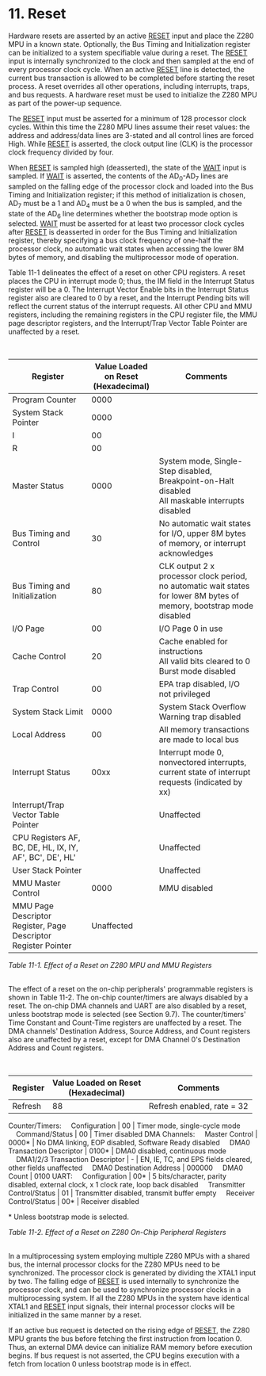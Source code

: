 # 11. Reset

Hardware resets are asserted by an active <ins>RESET</ins> input and place the Z280 MPU in a known state. Optionally, the Bus Timing and Initialization register can be initialized to a system specifiable value during a reset. The <ins>RESET</ins> input is internally synchronized to the clock and then sampled at the end of every processor clock cycle. When an active <ins>RESET</ins> line is detected, the current bus transaction is allowed to be completed before starting the reset process. A reset overrides all other operations, including interrupts, traps, and bus requests. A hardware reset must be used to initialize the Z280 MPU as part of the power-up sequence.

The <ins>RESET</ins> input must be asserted for a minimum of 128 processor clock cycles. Within this time the Z280 MPU lines assume their reset values: the address and address/data lines are 3-stated and all control lines are forced High. While <ins>RESET</ins> is asserted, the clock output line (CLK) is the processor clock frequency divided by four.

When <ins>RESET</ins> is sampled high (deasserted), the state of the <ins>WAIT</ins> input is sampled. If <ins>WAIT</ins> is asserted, the contents of the AD<sub>0</sub>-AD<sub>7</sub> lines are sampled on the falling edge of the processor clock and loaded into the Bus Timing and Initialization register; if this method of initialization is chosen, AD<sub>7</sub> must be a 1 and AD<sub>4</sub> must be a 0 when the bus is sampled, and the state of the AD<sub>6</sub> line determines whether the bootstrap mode option is selected. <ins>WAIT</ins> must be asserted for at least two processor clock cycles after <ins>RESET</ins> is deasserted in order for the Bus Timing and Initialization register, thereby specifying a bus clock frequency of one-half the processor clock, no automatic wait states when accessing the lower 8M bytes of memory, and disabling the multiprocessor mode of operation.

Table 11-1 delineates the effect of a reset on other CPU registers. A reset places the CPU in
interrupt mode 0; thus, the IM field in the Interrupt Status register will be a 0. The Interrupt Vector Enable bits in the Interrupt Status register also are cleared to 0 by a reset, and the Interrupt Pending bits will reflect the current status of the interrupt requests. All other CPU and MMU registers, including the remaining registers in the CPU register file, the MMU page descriptor registers, and the Interrupt/Trap Vector Table Pointer are unaffected by a reset.

<br/>

Register | Value Loaded on Reset<br/>(Hexadecimal) | Comments
|-|-|-|
Program Counter | 0000
System Stack Pointer | 0000
I | 00
R | 00
Master Status | 0000 | System mode, Single-Step disabled, Breakpoint-on-Halt disabled<br/>All maskable interrupts disabled
Bus Timing and Control | 30 | No automatic wait states for I/O, upper 8M bytes of memory, or interrupt acknowledges
Bus Timing and Initialization | 80 | CLK output 2 x processor clock period, no automatic wait states for lower 8M bytes of memory, bootstrap mode disabled
I/O Page | 00 | I/O Page 0 in use
Cache Control | 20 | Cache enabled for instructions<br/>All valid bits cleared to 0<br/>Burst mode disabled
Trap Control | 00 | EPA trap disabled, I/O not privileged
System Stack Limit | 0000 | System Stack Overflow Warning trap disabled
Local Address | 00 | All memory transactions are made to local bus
Interrupt Status | 00xx | Interrupt mode 0, nonvectored interrupts, current state of interrupt requests (indicated by xx)
Interrupt/Trap Vector Table Pointer | | Unaffected
CPU Registers AF, BC, DE, HL, IX, IY, AF', BC', DE', HL' | | Unaffected
User Stack Pointer | | Unaffected
MMU Master Control | 0000 | MMU disabled
MMU Page Descriptor Register, Page Descriptor Register Pointer | Unaffected

_Table 11-1. Effect of a Reset on Z280 MPU and MMU Registers_
<br/><br/>

The effect of a reset on the on-chip peripherals' programmable registers is shown in Table 11-2. The on-chip counter/timers are always disabled by a reset. The on-chip DMA channels and UART are also disabled by a reset, unless bootstrap mode is selected (see Section 9.7). The counter/timers' Time Constant and Count-Time registers are unaffected by a reset. The DMA channels' Destination Address, Source Address, and Count registers also are unaffected by a reset, except for DMA Channel 0's Destination Address and Count registers.

<br/>

Register | Value Loaded on Reset<br/>(Hexadecimal) | Comments
|-|-|-|
Refresh | 88 | Refresh enabled, rate = 32
Counter/Timers:
&nbsp;&nbsp;&nbsp;&nbsp;Configuration | 00 | Timer mode, single-cycle mode
&nbsp;&nbsp;&nbsp;&nbsp;Command/Status | 00 | Timer disabled
DMA Channels:
&nbsp;&nbsp;&nbsp;&nbsp;Master Control | 0000* | No DMA linking, EOP disabled, Software Ready disabled
&nbsp;&nbsp;&nbsp;&nbsp;DMA0 Transaction Descriptor | 0100* | DMA0 disabled, continuous mode
&nbsp;&nbsp;&nbsp;&nbsp;DMA1/2/3 Transaction Descriptor | - | EN, IE, TC, and EPS fields cleared, other fields unaffected
&nbsp;&nbsp;&nbsp;&nbsp;DMA0 Destination Address | 000000
&nbsp;&nbsp;&nbsp;&nbsp;DMA0 Count | 0100
UART:
&nbsp;&nbsp;&nbsp;&nbsp;Configuration | 00* | 5 bits/character, parity disabled, external clock, x 1 clock rate, loop back disabled
&nbsp;&nbsp;&nbsp;&nbsp;Transmitter Control/Status | 01 | Transmitter disabled, transmit buffer empty
&nbsp;&nbsp;&nbsp;&nbsp;Receiver Control/Status | 00* | Receiver disabled

\* Unless bootstrap mode is selected.

_Table 11-2. Effect of a Reset on Z280 On-Chip Peripheral Registers_
<br/><br/>

In a multiprocessing system employing multiple Z280 MPUs with a shared bus, the internal processor clocks for the Z280 MPUs need to be synchronized. The processor clock is generated by dividing the XTAL1 input by two. The falling edge of <ins>RESET</ins> is used internally to synchronize the processor clock, and can be used to synchronize processor clocks in a multiprocessing system. If all the Z280 MPUs in the system have identical XTAL1 and <ins>RESET</ins> input signals, their internal processor clocks will be initialized in the same manner by a reset.

If an active bus request is detected on the rising edge of <ins>RESET</ins>, the Z280 MPU grants the bus before fetching the first instruction from location 0. Thus, an external DMA device can initialize RAM memory before execution begins. If bus request is not asserted, the CPU begins execution with a fetch from location 0 unless bootstrap mode is in effect.
